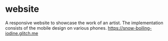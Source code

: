 # website
 
 A responsive website to showcase the work of an artist. The implementation consists of the mobile design on various phones.
 https://snow-boiling-iodine.glitch.me
